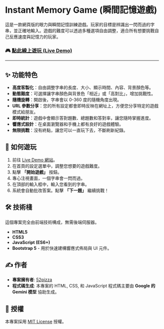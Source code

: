 # Instant Memory Game (瞬間記憶遊戲)

這是一款網頁版的眼力與瞬間記憶訓練遊戲。玩家的目標是辨識出一閃而過的字串，並正確地輸入。遊戲的難度可以透過多種選項自由調整，適合所有想要挑戰自己反應速度與記憶力的玩家。

### 🎮 [點此線上遊玩 (Live Demo)](https://52pizza.github.io/instant-memory)

---

## ✨ 功能特色

*   **高度客製化**：自由調整字串的長度、大小、顯示時間、內容、背景顏色等。
*   **動態難度**：可選擇讓字串顏色與背景色「相近」或「高對比」，增加挑戰性。
*   **隨機旋轉**：開啟後，字串會以 0-360 度的隨機角度出現。
*   **URL 參數分享**：您的所有設定都會即時反映在網址上，方便您分享特定的遊戲模式給朋友。
*   **即時統計**：遊戲中會顯示答對題數、總題數和答對率，讓您隨時掌握進度。
*   **響應式設計**：在桌面瀏覽器和手機上都有良好的遊戲體驗。
*   **無限挑戰**：沒有終點，讓您可以一直玩下去，不斷刷新紀錄。

## 🚀 如何遊玩

1.  前往 [Live Demo 網站](https://52pizza.github.io/instant-memory)。
2.  在首頁的設定選單中，調整您想要的遊戲難度。
3.  點擊 **「開始遊戲」** 按鈕。
4.  專心注視畫面，一個字串會一閃而過。
5.  在頂部的輸入框中，輸入您看到的字串。
6.  系統會自動批改答案。點擊 **「下一題」** 繼續挑戰！

## 🛠️ 技術棧

這個專案完全由前端技術構成，無需後端伺服器。

*   **HTML5**
*   **CSS3**
*   **JavaScript (ES6+)**
*   **Bootstrap 5** - 用於快速建構響應式佈局與 UI 元件。

## ✍️ 作者

*   **專案擁有者**: [52pizza](https://github.com/52pizza)
*   **程式碼生成**: 本專案的 HTML, CSS, 和 JavaScript 程式碼主要由 **Google 的 Gemini 模型** 協助生成。

## 📄 授權

本專案採用 [MIT License](LICENSE) 授權。